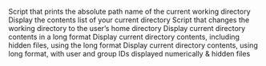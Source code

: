 Script that prints the absolute path name of the current working directory
Display the contents list of your current directory
Script that changes the working directory to the user’s home directory
Display current directory contents in a long format
Display current directory contents, including hidden files, using the long format
Display current directory contents, using long format, with user and group IDs displayed numerically & hidden files
